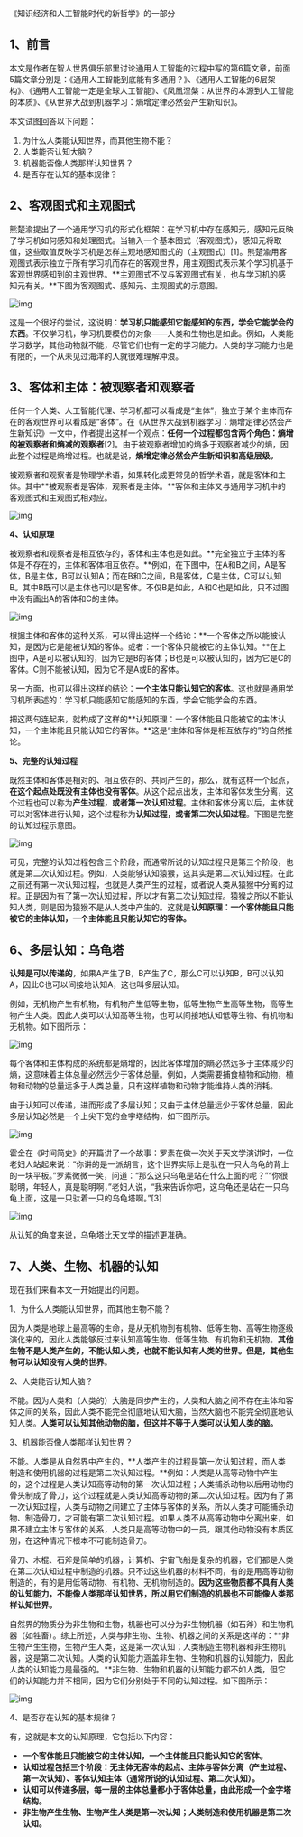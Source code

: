 《知识经济和人工智能时代的新哲学》的一部分




## **1、前言**

本文是作者在智人世界俱乐部里讨论通用人工智能的过程中写的第6篇文章，前面5篇文章分别是：《通用人工智能到底能有多通用？》、《通用人工智能的6层架构》、《通用人工智能一定是全球人工智能》、《凤凰涅槃：从世界的本源到人工智能的本质》、《从世界大战到机器学习：熵增定律必然会产生新知识》。

本文试图回答以下问题：

1. 为什么人类能认知世界，而其他生物不能？
2. 人类能否认知大脑？
3. 机器能否像人类那样认知世界？
4. 是否存在认知的基本规律？

## **2、客观图式和主观图式**

熊楚渝提出了一个通用学习机的形式化框架：在学习机中存在感知元，感知元反映了学习机如何感知和处理图式。当输入一个基本图式（客观图式），感知元将取值，这些取值反映学习机是怎样主观地感知图式的（主观图式）[1]。熊楚渝用客观图式表示独立于所有学习机而存在的客观世界，用主观图式表示某个学习机基于客观世界感知到的主观世界。**主观图式不仅与客观图式有关，也与学习机的感知元有关。**下图为客观图式、感知元、主观图式的示意图。

![img](https://pic2.zhimg.com/80/v2-3502ce7759a5e3c973ba8472f09eacf5_1440w.jpg)

这是一个很好的尝试，这说明：**学习机只能感知它能感知的东西，学会它能学会的东西**。不仅学习机，学习机要模仿的对象——人类和生物也是如此。例如，人类能学习数学，其他动物就不能，尽管它们也有一定的学习能力。人类的学习能力也是有限的，一个从未见过海洋的人就很难理解冲浪。

## **3、客体和主体：被观察者和观察者**

任何一个人类、人工智能代理、学习机都可以看成是“主体”，独立于某个主体而存在的客观世界可以看成是“客体”。在《从世界大战到机器学习：熵增定律必然会产生新知识》一文中，作者提出这样一个观点：**任何一个过程都包含两个角色：熵增的被观察者和熵减的观察者**[2]。由于被观察者增加的熵多于观察者减少的熵，因此整个过程是熵增过程。也就是说，**熵增定律必然会产生新知识和高级层级。**

被观察者和观察者是物理学术语，如果转化成更常见的哲学术语，就是客体和主体。其中**被观察者是客体，观察者是主体。**客体和主体又与通用学习机中的客观图式和主观图式相对应。

![img](https://pic1.zhimg.com/80/v2-d2a07330de5183f107b4c05ee684b79c_1440w.jpg)

**4、认知原理**

被观察者和观察者是相互依存的，客体和主体也是如此。**完全独立于主体的客体是不存在的，主体和客体相互依存。**例如，在下图中，在A和B之间，A是客体，B是主体，B可以认知A；而在B和C之间，B是客体，C是主体，C可以认知B。其中B既可以是主体也可以是客体。不仅B是如此，A和C也是如此，只不过图中没有画出A的客体和C的主体。

![img](https://pic3.zhimg.com/80/v2-cf1476dae1e45ea725ade19a1b71330a_1440w.jpg)

根据主体和客体的这种关系，可以得出这样一个结论：**一个客体之所以能被认知，是因为它是能被认知的客体。或者：一个客体只能被它的主体认知。**在上图中，A是可以被认知的，因为它是B的客体；B也是可以被认知的，因为它是C的客体。C则不能被认知，因为它不是A或B的客体。

另一方面，也可以得出这样的结论：**一个主体只能认知它的客体**。这也就是通用学习机所表述的：学习机只能感知它能感知的东西，学会它能学会的东西。

把这两句连起来，就构成了这样的**认知原理：一个客体能且只能被它的主体认知，一个主体能且只能认知它的客体。**这是“主体和客体是相互依存的”的自然推论。

**5、完整的认知过程**

既然主体和客体是相对的、相互依存的、共同产生的，那么，就有这样一个起点，**在这个起点处既没有主体也没有客体**。从这个起点出发，主体和客体发生分离，这个过程也可以称为**产生过程，或者第一次认知过程**。主体和客体分离以后，主体就可以对客体进行认知，这个过程称为**认知过程，或者第二次认知过程**。下图是完整的认知过程示意图。

![img](https://pic2.zhimg.com/80/v2-6b1582b7f806f439916e2dbcc08f8e69_1440w.jpg)

可见，完整的认知过程包含三个阶段，而通常所说的认知过程只是第三个阶段，也就是第二次认知过程。例如，人类能够认知猿猴，这其实是第二次认知过程。在此之前还有第一次认知过程，也就是人类产生的过程，或者说人类从猿猴中分离的过程。正是因为有了第一次认知过程，所以才有第二次认知过程。猿猴之所以不能认知人类，则是因为猿猴不是从人类中产生的。这就是**认知原理：一个客体能且只能被它的主体认知，一个主体能且只能认知它的客体。**

## **6、多层认知：乌龟塔**

**认知是可以传递的**，如果A产生了B，B产生了C，那么C可以认知B，B可以认知A，因此C也可以间接地认知A，这也叫多层认知。

例如，无机物产生有机物，有机物产生低等生物，低等生物产生高等生物，高等生物产生人类。因此人类可以认知高等生物，也可以间接地认知低等生物、有机物和无机物。如下图所示：

![img](https://pic4.zhimg.com/80/v2-2f062430f87d9e794f74288758f84fe3_1440w.jpg)

每个客体和主体构成的系统都是熵增的，因此客体增加的熵必然远多于主体减少的熵，这意味着主体总量必然远少于客体总量。例如，人类需要捕食植物和动物，植物和动物的总量远多于人类总量，只有这样植物和动物才能维持人类的消耗。

由于认知可以传递，进而形成了多层认知；又由于主体总量远少于客体总量，因此多层认知必然是一个上尖下宽的金字塔结构，如下图所示。

![img](https://pic3.zhimg.com/80/v2-1d1820542bfafebfb72505276f84affa_1440w.jpg)

霍金在《时间简史》的开篇讲了一个故事：罗素在做一次关于天文学演讲时，一位老妇人站起来说：“你讲的是一派胡言，这个世界实际上是驮在一只大乌龟的背上的一块平板。”罗素微微一笑，问道：“那么这只乌龟是站在什么上面的呢？”“你很聪明，年轻人，真是聪明啊，”老妇人说，“我来告诉你吧，这乌龟还是站在一只乌龟上面，这是一只驮着一只的乌龟塔啊。”[3]

![img](https://pic3.zhimg.com/80/v2-8e797579860c902c19aebfdc6d2d837a_1440w.jpg)

从认知的角度来说，乌龟塔比天文学的描述更准确。

## **7、人类、生物、机器的认知**

现在我们来看本文一开始提出的问题。

1、为什么人类能认知世界，而其他生物不能？

因为人类是地球上最高等的生命，是从无机物到有机物、低等生物、高等生物逐级演化来的，因此人类能够反过来认知高等生物、低等生物、有机物和无机物。**其他生物不是人类产生的，不能认知人类，也就不能认知有人类的世界。但是，其他生物可以认知没有人类的世界**。

2、人类能否认知大脑？

不能。因为人类和（人类的）大脑是同步产生的，人类和大脑之间不存在主体和客体之间的关系，因此人类不能完全彻底地认知大脑，当然大脑也不能完全彻底地认知人类。**人类可以认知其他动物的脑，但这并不等于人类可以认知人类的脑。**

3、机器能否像人类那样认知世界？

不能。人类是从自然界中产生的，**人类产生的过程是第一次认知过程，而人类制造和使用机器的过程是第二次认知过程。**例如：人类是从高等动物中产生的，这个过程是人类认知高等动物的第一次认知过程；人类捕杀动物以后用动物的骨头制成了骨刀，这个过程就是人类认知高等动物的第二次认知过程。因为有了第一次认知过程，人类与动物之间建立了主体与客体的关系，所以人类才可能捕杀动物、制造骨刀，才可能有第二次认知过程。如果人类不从高等动物中分离出来，如果不建立主体与客体的关系，人类只是高等动物中的一员，跟其他动物没有本质区别，在这种情况下根本不可能制造骨刀。

骨刀、木棍、石斧是简单的机器，计算机、宇宙飞船是复杂的机器，它们都是人类在第二次认知过程中制造的机器。只不过这些机器的材料不同，有的是用高等动物制造的，有的是用低等动物、有机物、无机物制造的。**因为这些物质都不具有人类的认知能力，不能像人类那样认知世界，所以用它们制造的机器也不可能像人类那样认知世界。**

自然界的物质分为非生物和生物，机器也可以分为非生物机器（如石斧）和生物机器（如牲畜）。综上所述，人类与非生物、生物、机器之间的关系是这样的：**非生物产生生物，生物产生人类，这是第一次认知；人类制造生物机器和非生物机器，这是第二次认知。人类的认知能力涵盖非生物、生物和机器的认知能力，因此人类的认知能力是最强的。**非生物、生物和机器的认知能力都不如人类，但它们的认知能力并不相同，因为它们分别处于不同的认知过程。如下图所示：

![img](https://pic4.zhimg.com/80/v2-4995b16cc4fcf47e2265f23006244e8b_1440w.jpg)

4、是否存在认知的基本规律？

有，这就是本文的认知原理，它包括以下内容：

- **一个客体能且只能被它的主体认知，一个主体能且只能认知它的客体。**
- **认知过程包括三个阶段：无主体无客体的起点、主体与客体分离（产生过程、第一次认知）、客体认知主体（通常所说的认知过程、第二次认知）。**
- **认知可以传递多层，每一层的主体总量都小于客体总量，由此形成一个金字塔结构。**
- **非生物产生生物、生物产生人类是第一次认知；人类制造和使用机器是第二次认知。**
